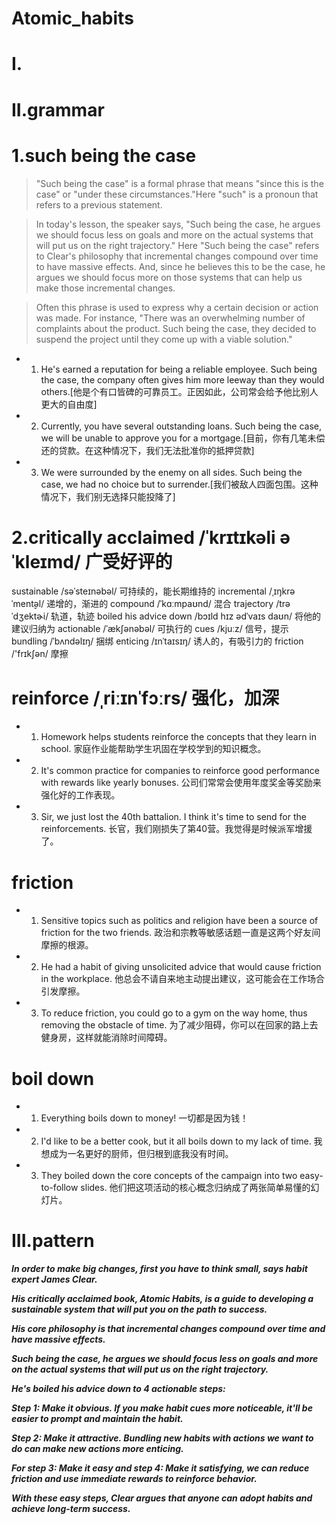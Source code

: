 # Atomic_habits
# I.



# II.grammar
# 1.such being the case
> "Such being the case" is a formal phrase that means "since this is the case" or "under these circumstances."Here "such" is a pronoun that refers to a previous statement.

> In today's lesson, the speaker says, "Such being the case, he argues we should focus less on goals and more on the actual systems that will put us on the right trajectory." Here "Such being the case" refers to Clear's philosophy that incremental changes compound over time to have massive effects. And, since he believes this to be the case, he argues we should focus more on those systems that can help us make those incremental changes.

> Often this phrase is used to express why a certain decision or action was made. For instance, "There was an overwhelming number of complaints about the product. Such being the case, they decided to suspend the
project until they come up with a viable solution."

- 1. He's earned a reputation for being a reliable employee. Such being the case, the company often gives him more leeway than they would others.[他是个有口皆碑的可靠员工。正因如此，公司常会给予他比别人更大的自由度]

- 2. Currently, you have several outstanding loans. Such being the case, we will be unable to approve you for a mortgage.[目前，你有几笔未偿还的贷款。在这种情况下，我们无法批准你的抵押贷款]

- 3. We were surrounded by the enemy on all sides. Such being the case, we had no choice but to surrender.[我们被敌人四面包围。这种情况下，我们别无选择只能投降了]


# 2.critically acclaimed /ˈkrɪtɪkəli əˈkleɪmd/ 广受好评的
sustainable /səˈsteɪnəbəl/ 可持续的，能长期维持的
incremental /ˌɪŋkrəˈment̬əl/ 递增的，渐进的
compound /ˈkɑːmpaʊnd/ 混合
trajectory /trəˈdʒektɚi/ 轨道，轨迹
boiled his advice down /bɔɪld hɪz ədˈvaɪs daʊn/ 将他的建议归纳为
actionable /ˈækʃənəbəl/ 可执行的
cues /kjuːz/ 信号，提示
bundling /ˈbʌndəlɪŋ/ 捆绑
enticing /ɪnˈtaɪsɪŋ/ 诱人的，有吸引力的
friction /'frɪkʃən/ 摩擦

# reinforce /ˌriːɪnˈfɔːrs/ 强化，加深
- 1. Homework helps students reinforce the concepts that they learn in school.
家庭作业能帮助学生巩固在学校学到的知识概念。

- 2. It's common practice for companies to reinforce good performance with rewards like yearly bonuses.
公司们常常会使用年度奖金等奖励来强化好的工作表现。

- 3. Sir, we just lost the 40th battalion. I think it's time to send for the reinforcements.
长官，我们刚损失了第40营。我觉得是时候派军增援了。

# friction 
- 1. Sensitive topics such as politics and religion have been a source of friction for the two friends.
政治和宗教等敏感话题一直是这两个好友间摩擦的根源。

- 2. He had a habit of giving unsolicited advice that would cause friction in the workplace.
他总会不请自来地主动提出建议，这可能会在工作场合引发摩擦。

- 3. To reduce friction, you could go to a gym on the way home, thus removing the obstacle of time.
为了减少阻碍，你可以在回家的路上去健身房，这样就能消除时间障碍。

# boil down
- 1. Everything boils down to money!
一切都是因为钱！

- 2. I'd like to be a better cook, but it all boils down to my lack of time.
我想成为一名更好的厨师，但归根到底我没有时间。

- 3. They boiled down the core concepts of the campaign into two easy-to-follow slides.
他们把这项活动的核心概念归纳成了两张简单易懂的幻灯片。




# III.pattern
***In order to make big changes, first you have to think small, says habit expert James Clear.***

***His critically acclaimed book, Atomic Habits, is a guide to developing a sustainable system that will put you on the path to success.***

***His core philosophy is that incremental changes compound over time and have massive effects.***

***Such being the case, he argues we should focus less on goals and more on the actual systems that will put us on the right trajectory.***

***He's boiled his advice down to 4 actionable steps:***

***Step 1: Make it obvious. If you make habit cues more noticeable, it'll be easier to prompt and maintain the habit.***

***Step 2: Make it attractive. Bundling new habits with actions we want to do can make new actions more enticing.***

***For step 3: Make it easy and step 4: Make it satisfying, we can reduce friction and use immediate rewards to reinforce behavior.***

***With these easy steps, Clear argues that anyone can adopt habits and achieve long-term success.***








